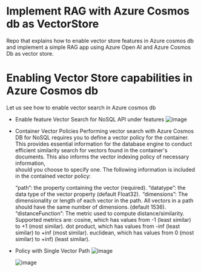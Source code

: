 # Implement RAG with Azure Cosmos db as VectorStore
Repo that explains how to enable vector store features in Azure cosmos db and implement
a simple RAG app using Azure Open AI and Azure Cosmos Db as vector store.

# Enabling Vector Store capabilities in Azure Cosmos db
Let us see how to enable vector search in Azure cosmos db
  * Enable feature Vector Search for NoSQL API under features
    ![image](https://github.com/user-attachments/assets/5661f958-73b6-450e-9fb0-ab34d2895ca3)

  * Container Vector Policies
    Performing vector search with Azure Cosmos DB for NoSQL requires you to define a vector policy for the container. This provides essential information for the database 
    engine to conduct efficient similarity search for vectors found in the container's documents. This also informs the vector indexing policy of necessary information,  
    should you choose to specify one. The following information is included in the contained vector policy:

    “path”: the property containing the vector (required).
    “datatype”: the data type of the vector property (default Float32). 
    “dimensions”: The dimensionality or length of each vector in the path. All vectors in a path should have the same number of dimensions. (default 1536).
    “distanceFunction”: The metric used to compute distance/similarity. Supported metrics are:
    cosine, which has values from -1 (least similar) to +1 (most similar).
    dot product, which has values from -inf (least similar) to +inf (most similar).
    euclidean, which has values from 0 (most similar) to +inf) (least similar).
  * Policy with Single Vector Path
    ![image](https://github.com/user-attachments/assets/822343dd-4896-4e2a-9dba-82e4d22dc290)

    ![image](https://github.com/user-attachments/assets/c1fb5164-da6b-433a-94ef-d858cab89916)

    

